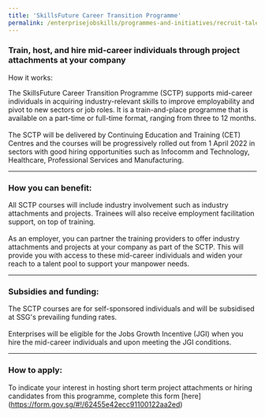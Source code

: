 ```yaml
---
title: 'SkillsFuture Career Transition Programme'
permalink: /enterprisejobskills/programmes-and-initiatives/recruit-talent/skillsfuture-work-study-programmes/career-trial/career-conversion-programmes/sgunited-jobs-and-skills-placement-partners-initiative/sgunited-mid-career-pathways-programme-for-host-organisations/skillsfuture-career-transition-programme/
---
```


### Train, host, and hire mid-career individuals through project attachments at your company
How it works:

The SkillsFuture Career Transition Programme (SCTP) supports mid-career individuals in acquiring industry-relevant skills to improve employability and pivot to new sectors or job roles. It is a train-and-place programme that is available on a part-time or full-time format, ranging from three to 12 months.<br><br>The SCTP will be delivered by Continuing Education and Training (CET) Centres and the courses will be progressively rolled out from 1 April 2022 in sectors with good hiring opportunities such as Infocomm and Technology, Healthcare, Professional Services and Manufacturing.

---

### How you can benefit:

All SCTP courses will include industry involvement such as industry attachments and projects. Trainees will also receive employment facilitation support, on top of training.<br><br>As an employer, you can partner the training providers to offer industry attachments and projects at your company as part of the SCTP. This will provide you with access to these mid-career individuals and widen your reach to a talent pool to support your manpower needs.

---

### Subsidies and funding:

The SCTP courses are for self-sponsored individuals and will be subsidised at SSG's prevailing funding rates.<br><br>Enterprises will be eligible for the Jobs Growth Incentive (JGI) when you hire the mid-career individuals and upon meeting the JGI conditions.

---

### How to apply:

To indicate your interest in hosting short term project attachments or hiring candidates from this programme, complete this form [here] (https://form.gov.sg/#!/62455e42ecc91100122aa2ed)

